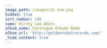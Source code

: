 ```yaml
---
image_path: /images/al_one.png
hidden: true
sort_number: 100
name: Kirsty Lee Akers
album_name: Catalogue Albumn Name
album_url: 'http://goldenrobotrecords.com/'
_hide_content: true
---
```

